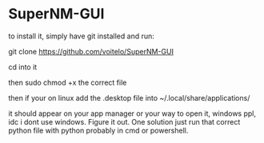 # SuperNM-GUI

to install it, simply have git installed and run:

git clone https://github.com/voitelo/SuperNM-GUI

cd into it

then sudo chmod +x the correct file

then if your on linux add the .desktop file into  ~/.local/share/applications/

it should appear on your app manager or your way to open it, windows ppl, idc i dont use windows. Figure it out. One solution just run that correct python file with python probably in cmd or powershell.
